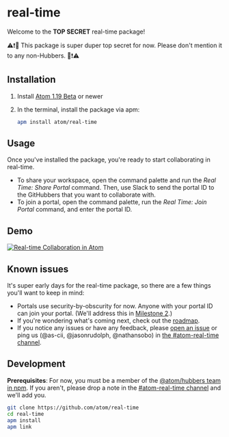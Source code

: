 # real-time

Welcome to the **TOP SECRET** real-time package!

⚠️❗🔐 This package is super duper top secret for now. Please don't mention it to any non-Hubbers. 🔐❗⚠️

## Installation

1. Install [Atom 1.19 Beta](https://atom.io/beta) or newer
2. In the terminal, install the package via apm:

    ```sh
    apm install atom/real-time
    ```

## Usage

Once you've installed the package, you're ready to start collaborating in real-time.

- To share your workspace, open the command palette and run the _Real Time: Share Portal_ command. Then, use Slack to send the portal ID to the GitHubbers that you want to collaborate with.
- To join a portal,  open the command palette, run the _Real Time: Join Portal_ command, and enter the portal ID.

## Demo

[![Real-time Collaboration in Atom](https://github-talks.s3.amazonaws.com/uploads/138/1089/e52cacb3-2d21-4974-b24e-545a33a684ef.embed_cover.jpg)](https://githubber.tv/jasonrudolph/real-time-collaboration-in-atom)

## Known issues

It's super early days for the real-time package, so there are a few things you'll want to keep in mind:

- Portals use security-by-obscurity for now. Anyone with your portal ID can join your portal. (We'll address this in [Milestone 2](https://github.com/github/atom-log/blob/1f94a5b7ce6f90d9232d51663c9a6adf728831d6/real-time-collaboration/portals-roadmap.md#milestone-2-authentication-and-presence).)
- If you're wondering what's coming next, check out the [roadmap](https://github.com/github/atom-log/blob/master/real-time-collaboration/portals-roadmap.md).
- If you notice any issues or have any feedback, please [open an issue](https://github.com/atom/real-time/issues/new) or ping us (@as-cii, @jasonrudolph, @nathansobo) in [the #atom-real-time channel][#atom-real-time channel].

## Development

**Prerequisites**: For now, you must be a member of the [@atom/hubbers team in npm](https://www.npmjs.com/org/atom/team/hubbers#members). If you aren't, please drop a note in the [#atom-real-time channel][#atom-real-time channel] and we'll add you.

```sh
git clone https://github.com/atom/real-time
cd real-time
apm install
apm link
```

[#atom-real-time channel]: https://github.slack.com/messages/C65B6TS0K/details/
